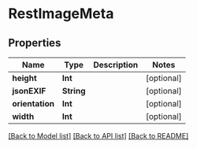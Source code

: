 # RestImageMeta

## Properties
Name | Type | Description | Notes
------------ | ------------- | ------------- | -------------
**height** | **Int** |  | [optional] 
**jsonEXIF** | **String** |  | [optional] 
**orientation** | **Int** |  | [optional] 
**width** | **Int** |  | [optional] 

[[Back to Model list]](../README.md#documentation-for-models) [[Back to API list]](../README.md#documentation-for-api-endpoints) [[Back to README]](../README.md)


